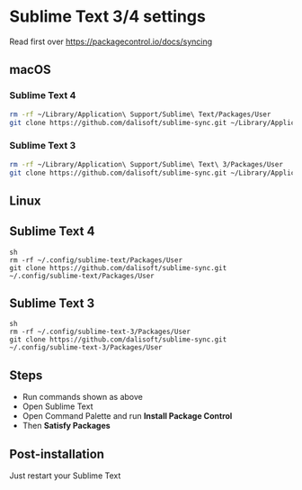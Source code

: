 # Sublime Text 3/4 settings

Read first over <https://packagecontrol.io/docs/syncing>

## macOS

### Sublime Text 4

```sh
rm -rf ~/Library/Application\ Support/Sublime\ Text/Packages/User
git clone https://github.com/dalisoft/sublime-sync.git ~/Library/Application\ Support/Sublime\ Text/Packages/User
```

### Sublime Text 3

```sh
rm -rf ~/Library/Application\ Support/Sublime\ Text\ 3/Packages/User
git clone https://github.com/dalisoft/sublime-sync.git ~/Library/Application\ Support/Sublime\ Text\ 3/Packages/User
```

## Linux

## Sublime Text 4

```
sh
rm -rf ~/.config/sublime-text/Packages/User
git clone https://github.com/dalisoft/sublime-sync.git ~/.config/sublime-text/Packages/User
```

## Sublime Text 3

```
sh
rm -rf ~/.config/sublime-text-3/Packages/User
git clone https://github.com/dalisoft/sublime-sync.git ~/.config/sublime-text-3/Packages/User
```

## Steps

- Run commands shown as above
- Open Sublime Text
- Open Command Palette and run **Install Package Control**
- Then **Satisfy Packages**

## Post-installation

Just restart your Sublime Text
